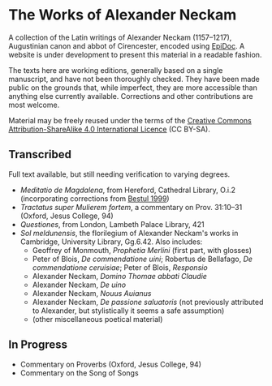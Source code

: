# The Works of Alexander Neckam

A collection of the Latin writings of Alexander Neckam (1157–1217), Augustinian canon and abbot of Cirencester, encoded using [EpiDoc](http://epidoc.sourceforge.net). A website is under development to present this material in a readable fashion.

The texts here are working editions, generally based on a single manuscript, and have not been thoroughly checked. They have been made public on the grounds that, while imperfect, they are more accessible than anything else currently available. Corrections and other contributions are most welcome.

Material may be freely reused under the terms of the [Creative Commons Attribution-ShareAlike 4.0 International Licence](http://creativecommons.org/licenses/by-sa/4.0/) (CC BY-SA).

## Transcribed

Full text available, but still needing verification to varying degrees.

- *Meditatio de Magdalena*, from Hereford, Cathedral Library, O.i.2 (incorporating corrections from [Bestul 1999](http://dx.doi.org/10.1484/J.JML.2.304112))
- *Tractatus super Mulierem fortem*, a commentary on Prov. 31:10–31 (Oxford, Jesus College, 94)
- *Questiones*, from London, Lambeth Palace Library, 421
- *Sol meldunensis*, the florilegium of Alexander Neckam's works in Cambridge, University Library, Gg.6.42. Also includes:
    - Geoffrey of Monmouth, *Prophetia Merlini* (first part, with glosses)
    - Peter of Blois, *De commendatione uini*; Robertus de Bellafago, *De commendatione ceruisiae*; Peter of Blois, *Responsio*
    - Alexander Neckam, *Domino Thomae abbati Claudie*
    - Alexander Neckam, *De uino*
    - Alexander Neckam, *Nouus Auianus*
    - Alexander Neckam, *De passione saluatoris* (not previously attributed to Alexander, but stylistically it seems a safe assumption)
    - (other miscellaneous poetical material)

## In Progress

- Commentary on Proverbs (Oxford, Jesus College, 94)
- Commentary on the Song of Songs
